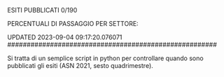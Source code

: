 ESITI PUBBLICATI 0/190 

PERCENTUALI DI PASSAGGIO PER SETTORE:

UPDATED 2023-09-04 09:17:20.076071
###################################################### 

Si tratta di un semplice script in python per controllare quando sono pubblicati gli esiti (ASN 2021, sesto quadrimestre).

